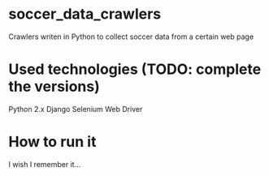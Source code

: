 # soccer_data_crawlers
Crawlers writen in Python to collect soccer data from a certain web page

# Used technologies (TODO: complete the versions)
Python 2.x
Django
Selenium Web Driver

# How to run it
I wish I remember it...
